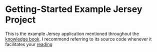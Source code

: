 # Getting-Started Example Jersey Project

This is the example Jersey application mentioned throughout the
[knowledge book](https://qubitpi.github.io/jersey-fundamentals/2020/07/23/1-getting-started.html). I recommend referring
to its source code whenever it facilitates your
[reading](https://qubitpi.github.io/jersey-fundamentals/2020/07/23/1-getting-started.html)
